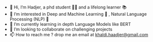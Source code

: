 - 👋 Hi, I’m Hadjer, a phd student :student: and a lifelong learner :books:
- 👀 I’m interested in Deep and Machine Learning :brain: , Natural Language Processing (NLP) :tongue:
- 🌱 I’m currently learning in depth Language Models like BERT
- 💞️ I’m looking to collaborate on challenging projects
- 📫 How to reach me ? drop me an email at khaldi.haadjer@gmail.com

<!---
Hadjer13/Hadjer13 is a ✨ special ✨ repository because its `README.md` (this file) appears on your GitHub profile.
You can click the Preview link to take a look at your changes.
--->

